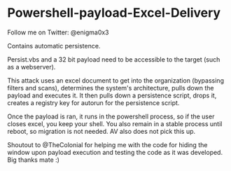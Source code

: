 Powershell-payload-Excel-Delivery
=================================

Follow me on Twitter: @enigma0x3

Contains automatic persistence.


Persist.vbs and a 32 bit payload need to be accessible to the target (such as a webserver). 

This attack uses an excel document to get into the organization (bypassing filters and scans), determines the system's architecture, pulls down the payload and executes it. It then pulls down a persistence script, drops it, creates a registry key for autorun for the persistence script. 

Once the payload is ran, it runs in the powershell process, so if the user closes excel, you keep your shell. You also remain in a stable process until reboot, so migration is not needed. AV also does not pick this up.

Shoutout to @TheColonial for helping me with the code for hiding the window upon payload execution and testing the code as it was developed. Big thanks mate :)
